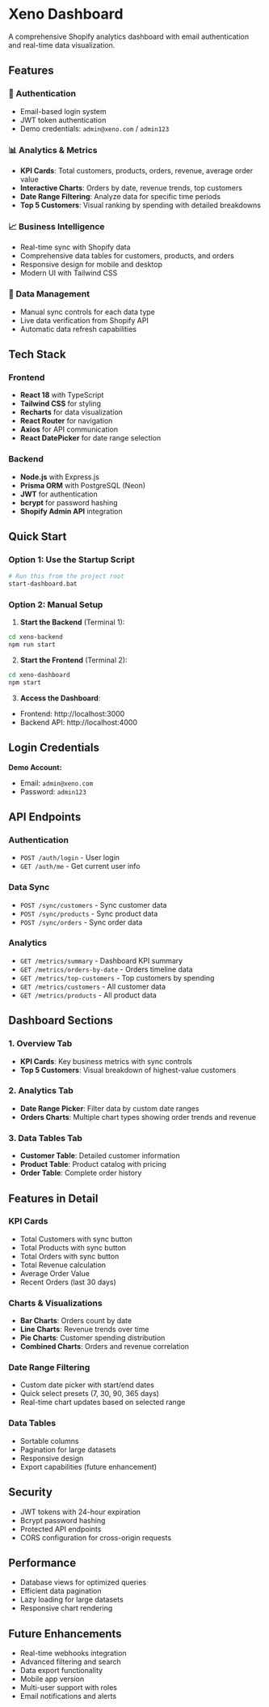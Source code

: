 # Xeno Dashboard

A comprehensive Shopify analytics dashboard with email authentication and real-time data visualization.

## Features

### 🔐 Authentication
- Email-based login system
- JWT token authentication
- Demo credentials: `admin@xeno.com` / `admin123`

### 📊 Analytics & Metrics
- **KPI Cards**: Total customers, products, orders, revenue, average order value
- **Interactive Charts**: Orders by date, revenue trends, top customers
- **Date Range Filtering**: Analyze data for specific time periods
- **Top 5 Customers**: Visual ranking by spending with detailed breakdowns

### 📈 Business Intelligence
- Real-time sync with Shopify data
- Comprehensive data tables for customers, products, and orders
- Responsive design for mobile and desktop
- Modern UI with Tailwind CSS

### 🔄 Data Management
- Manual sync controls for each data type
- Live data verification from Shopify API
- Automatic data refresh capabilities

## Tech Stack

### Frontend
- **React 18** with TypeScript
- **Tailwind CSS** for styling
- **Recharts** for data visualization
- **React Router** for navigation
- **Axios** for API communication
- **React DatePicker** for date range selection

### Backend
- **Node.js** with Express.js
- **Prisma ORM** with PostgreSQL (Neon)
- **JWT** for authentication
- **bcrypt** for password hashing
- **Shopify Admin API** integration

## Quick Start

### Option 1: Use the Startup Script
```bash
# Run this from the project root
start-dashboard.bat
```

### Option 2: Manual Setup

1. **Start the Backend** (Terminal 1):
```bash
cd xeno-backend
npm run start
```

2. **Start the Frontend** (Terminal 2):
```bash
cd xeno-dashboard
npm start
```

3. **Access the Dashboard**:
- Frontend: http://localhost:3000
- Backend API: http://localhost:4000

## Login Credentials

**Demo Account:**
- Email: `admin@xeno.com`
- Password: `admin123`

## API Endpoints

### Authentication
- `POST /auth/login` - User login
- `GET /auth/me` - Get current user info

### Data Sync
- `POST /sync/customers` - Sync customer data
- `POST /sync/products` - Sync product data  
- `POST /sync/orders` - Sync order data

### Analytics
- `GET /metrics/summary` - Dashboard KPI summary
- `GET /metrics/orders-by-date` - Orders timeline data
- `GET /metrics/top-customers` - Top customers by spending
- `GET /metrics/customers` - All customer data
- `GET /metrics/products` - All product data

## Dashboard Sections

### 1. Overview Tab
- **KPI Cards**: Key business metrics with sync controls
- **Top 5 Customers**: Visual breakdown of highest-value customers

### 2. Analytics Tab  
- **Date Range Picker**: Filter data by custom date ranges
- **Orders Charts**: Multiple chart types showing order trends and revenue

### 3. Data Tables Tab
- **Customer Table**: Detailed customer information
- **Product Table**: Product catalog with pricing
- **Order Table**: Complete order history

## Features in Detail

### KPI Cards
- Total Customers with sync button
- Total Products with sync button  
- Total Orders with sync button
- Total Revenue calculation
- Average Order Value
- Recent Orders (last 30 days)

### Charts & Visualizations
- **Bar Charts**: Orders count by date
- **Line Charts**: Revenue trends over time
- **Pie Charts**: Customer spending distribution
- **Combined Charts**: Orders and revenue correlation

### Date Range Filtering
- Custom date picker with start/end dates
- Quick select presets (7, 30, 90, 365 days)
- Real-time chart updates based on selected range

### Data Tables
- Sortable columns
- Pagination for large datasets
- Responsive design
- Export capabilities (future enhancement)

## Security

- JWT tokens with 24-hour expiration
- Bcrypt password hashing
- Protected API endpoints
- CORS configuration for cross-origin requests

## Performance

- Database views for optimized queries
- Efficient data pagination
- Lazy loading for large datasets
- Responsive chart rendering

## Future Enhancements

- Real-time webhooks integration
- Advanced filtering and search
- Data export functionality
- Mobile app version
- Multi-user support with roles
- Email notifications and alerts
